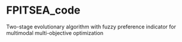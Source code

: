 # FPITSEA_code
Two-stage evolutionary algorithm with fuzzy preference indicator for multimodal multi-objective optimization
